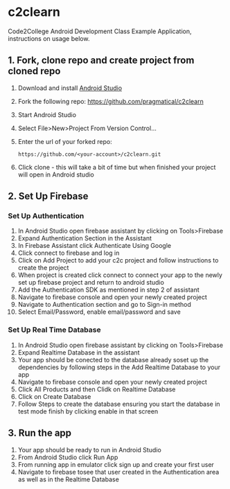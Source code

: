# c2clearn

Code2College Android Development Class Example Application, instructions on usage below.

## 1. Fork, clone repo and create project from cloned repo
1. Download and install [Android Studio](https://developer.android.com/studio)
2. Fork the following repo: <https://github.com/pragmatical/c2clearn>
3. Start Android Studio
4. Select File>New>Project From Version Control...
5. Enter the url of your forked repo:
   
   ```
   https://github.com/<your-account>/c2clearn.git
   ```
6. Click clone - this will take a bit of time but when finished your project will open in Android studio

## 2. Set Up Firebase

### Set Up Authentication

1. In Android Studio open firebase assistant by clicking on Tools>Firebase
2. Expand Authentication Section in the Assistant
3. In Firebase Assistant click Authenticate Using Google
4. Click connect to firebase and log in
5. Click on Add Project to add your c2c project and follow instructions to create the project
6. When project is created click connect to connect your app to the newly set up  firebase project and return to android studio
7. Add the Authentication SDK as mentioned in step 2 of  assistant
8. Navigate to firebase console and open your newly created project
9. Navigate to Authentication section and go to Sign-in method
10. Select Email/Password, enable email/password and save

### Set Up Real Time Database

1. In Android Studio open firebase assistant by clicking on Tools>Firebase
2. Expand Realtime Database in the assistant
3. Your app should be conected to the database already soset up the dependencies by following steps in the Add Realtime Database to your app
4. Navigate to firebase console and open your newly created project
5. Click All Products and then Clidk on Realtime Database
6. Click on Create Database
7. Follow Steps to create the database ensuring you start the database in test mode finish by clicking enable in that screen

## 3. Run the app

1. Your app should be ready to run in Android Studio
2. From Android Studio click Run App
3. From running app in emulator click sign up and create your first user
4. Navigate to firebase tosee that user created in the Authentication area as well as in the Realtime Database
    

